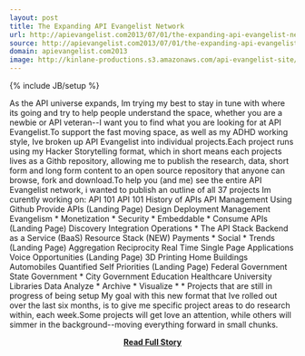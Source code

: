 ```yaml
---
layout: post
title: The Expanding API Evangelist Network
url: http://apievangelist.com2013/07/01/the-expanding-api-evangelist-network/
source: http://apievangelist.com2013/07/01/the-expanding-api-evangelist-network/
domain: apievangelist.com2013
image: http://kinlane-productions.s3.amazonaws.com/api-evangelist-site/blog/KL_InApiWeTrust-1000.png
---
```

{% include JB/setup %}<p>As the API universe expands, Im trying my best to stay in tune with where its going and try to help people understand the space, whether you are a newbie or API veteran--I want you to find what you are looking for at API Evangelist.To support the fast moving space, as well as my ADHD working style, Ive broken up API Evangelist into individual projects.Each project runs using my Hacker Storytelling format, which in short means each projects lives as a Githb repository, allowing me to publish the research, data, short form and long form content to an open source repository that anyone can browse, fork and download.To help you (and me) see the entire API Evangelist network, i wanted to publish an outline of all 37 projects Im curently working on: API 101 API 101 History of APIs API Management Using Github Provide APIs (Landing Page) Design Deployment Management Evangelism * Monetization * Security * Embeddable * Consume APIs (Landing Page) Discovery Integration Operations * The API Stack Backend as a Service (BaaS) Resource Stack (NEW) Payments * Social * Trends (Landing Page) Aggregation Reciprocity Real Time Single Page Applications Voice Opportunities (Landing Page) 3D Printing Home Buildings Automobiles Quantified Self Priorities (Landing Page) Federal Government State Government * City Government Education Healthcare University Libraries Data Analyze * Archive * Visualize * * Projects that are still in progress of being setup My goal with this new format that Ive rolled out over the last six months, is to give me specific project areas to do research within, each week.Some projects will get love an attention, while others will simmer in the background--moving everything forward in small chunks.</p>
<center><p><a href="http://apievangelist.com2013/07/01/the-expanding-api-evangelist-network/" style='padding:25px; font-sze:18px; font-weight: bold;'>Read Full Story</a></p></center>
